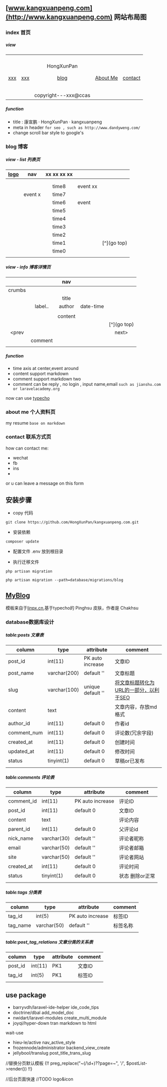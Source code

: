## [www.kangxuanpeng.com](http://www.kangxuanpeng.com) 网站布局图

### index 首页

##### view

| |  | |  | |
| :------: | :------:  | :------:  | :------ | :------: |
| | | |
| | | |
| | | |
| | | |
| | | HongXunPan | | |
| | | |
| | | |
| [xxx](http://xxx.kangxuanpeng.com) | [xxx](http://xxx.kangxuanpeng.com)  | [blog](http://blog.kangxuanpeng.com) | [About Me](http://me.kangxuanpeng.com) | [contact](http://www.kangxuanpeng.com/contact) |
| | | |
| | | |
| | | |
| | | |
| | | |
| | | copyright---xxx@ccas | | |

##### function

- title : 康宣鹏 · HongXunPan · kangxuanpeng
- meta in header ``` for seo , such as http://www.dandyweng.com/ ```
- change scroll bar style to google's


### blog 博客

##### view - list 列表页

| [logo](http://bolg.kangxuanpeng.com) | nav  | xx xx xx xx |  | |
| :------: | :------:  | :------:  | :------ | :------: |
| | | | | |
| | | | | |
| | | time8  | event xx | |
| | event x | time7 | | |
| | | time6 | event | |
| | | time5 | | |
| | | time4 | | |
| | | time3 | | |
| | | time2 | | |
| | | time1 | | [^](go top) |
| | | time0 | | |
| | | | | |

##### view - info 博客详情页

| | | nav |  | |
| :------: | :------:  | :------:  | :------ | :------: |
| crumbs |  | | | |
| | | title | | |
|  | label.. | author | date-time | |
| | | | | |
| | | content | | |
| | | | | [^](go top) |
| \<prev | | | | next\>|
| | comment | | | |
| | | | | |


##### function
 
 - time axis at center,event around
 - content support markdown
 - comment support markdown two
 - comment can be reply , no login , input name,email ```such as jianshu.com or laravelacademy.org```
 
 now can use [typecho](https://github.com/typecho/typecho)
 
 ### about me 个人资料页
 
 my resume ```base on markdown```
 
 ### contact 联系方式页
 
 how can contact me:
 - wechat
 - fb
 - ins
 - 
 or u can leave a message on this form
 
 ## 安装步骤
 
 - copy 代码
 
 ```git clone https://github.com/HongXunPan/kangxuanpeng.com.git```
 
 - 安装依赖
 
 ```composer update```
 
 - 配置文件 .env 放到根目录
 
 - 执行迁移文件
 
 ```php artisan migration```
 
 ```php artisan migration --path=database/migrations/blog```
 
 ## [MyBlog](http://blog.kangxuanpeng.com)
 
 模板来自于[linpx.cn](https://www.linpx.com/),基于typecho的 Pinghsu 皮肤，作者是 Chakhsu
 
 ### database数据库设计
  
 ##### table:posts 文章表
 
 | column | type | attribute | comment |
 | --- | --- | ---| --- |
 | post_id | int(11) | PK auto increase | 文章ID |
 | post_name | varchar(200) | default '' | 文章标题 |
 | slug | varchar(100) | unique default '' | [将文章标题转化为URL的一部分，以利于SEO](https://laravel-china.org/topics/2857/write-a-url-slug-wheel-to-support-chinese-translation) |
 | content | text |  | 文章内容，存放md格式 |
 | author_id | int(11) | default 0 | 作者id |
 | comment_num | int(11) | default 0 | 评论数(冗余字段) |
 | created_at | int(11) | default 0 | 创建时间 |
 | updated_at | int(11) | default 0 | 修改时间 |
 | status | tinyint(1) | default 0 | 草稿or已发布 |
 | | | | |
 
 ##### table:comments 评论表
 
 | column | type | attribute | comment |
 | --- | --- | ---| --- |
 | comment_id | int(11) | PK auto increase | 评论ID |
 | post_id | int(11) | default 0 | 文章ID |
 | content | text | | 评论内容 |
 | parent_id | int(11) | default 0 | 父评论id |
 | nick_name | varchar(30) | default '' | 评论者昵称 |
 | email | varchar(50) | default '' | 评论者邮箱 |
 | site | varchar(50) | default '' | 评论者网站 |
 | created_at | int(11) | default 0 | 评论时间|
 | status | tinyint(1) | default 0 | 状态 删除or正常 |
 | | | | |
 
 ##### table:tags 分类表
 
 | column | type | attribute | comment |
 | --- | --- | ---| --- |
 | tag_id | int(5) | PK auto increase | 标签ID |
 | tag_name | varchar(50) | default '' | 标签名称 |
 | | | | |
 
 ##### table:post_tag_relations 文章分类的关系表
 
 | column | type | attribute | comment |
 | --- | --- | ---| --- |
 | post_id | int(11) | PK1 | 文章ID |
 | tag_id | int(5) | PK1 | 标签ID |
 | | | | |

## use package

 - barryvdh/laravel-ide-helper ide_code_tips
 - doctrine/dbal add_model_doc
 - nwidart/laravel-modules create_multi_module
 - joyqi/hyper-down tran markdown to html
 
 wait-use
 - hieu-le/active nav_active_style
 - frozennode/administrator backend_view_create
 - jellybool/translug post_title_trans_slug
 
 
 //替换分页默认模板
 {!! preg_replace("~(/\d+)?\?page=~", '/', $postList->render()) !!}

 //后台页面快速
 //TODO logo&icon